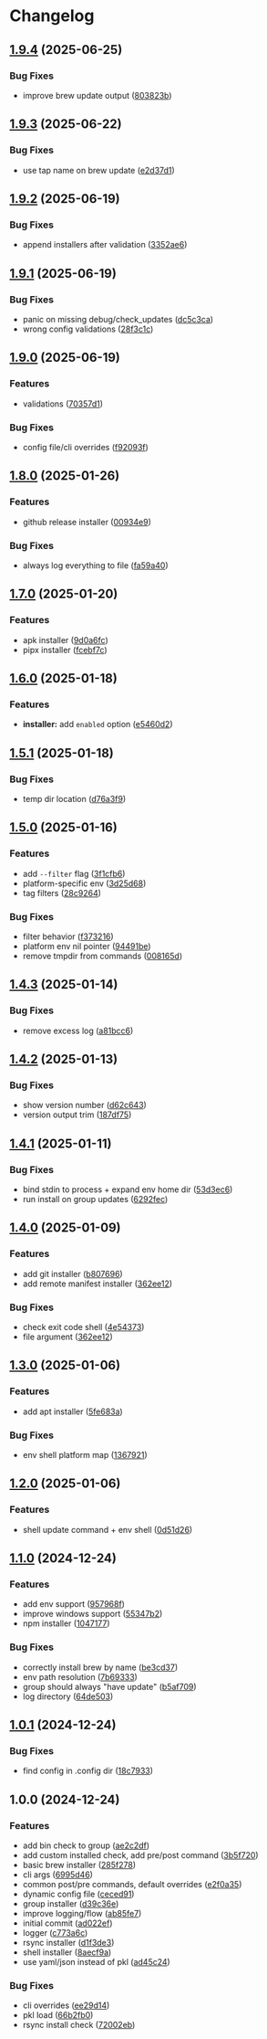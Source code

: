 # Changelog

## [1.9.4](https://github.com/chenasraf/sofmani/compare/v1.9.3...v1.9.4) (2025-06-25)


### Bug Fixes

* improve brew update output ([803823b](https://github.com/chenasraf/sofmani/commit/803823bba232785daf8d38b48e7a7a9e2e372e23))

## [1.9.3](https://github.com/chenasraf/sofmani/compare/v1.9.2...v1.9.3) (2025-06-22)


### Bug Fixes

* use tap name on brew update ([e2d37d1](https://github.com/chenasraf/sofmani/commit/e2d37d1045d8df5d76154dd54e5d29067771ec73))

## [1.9.2](https://github.com/chenasraf/sofmani/compare/v1.9.1...v1.9.2) (2025-06-19)


### Bug Fixes

* append installers after validation ([3352ae6](https://github.com/chenasraf/sofmani/commit/3352ae6cfb52fedd61534dba76757409e65d7109))

## [1.9.1](https://github.com/chenasraf/sofmani/compare/v1.9.0...v1.9.1) (2025-06-19)


### Bug Fixes

* panic on missing debug/check_updates ([dc5c3ca](https://github.com/chenasraf/sofmani/commit/dc5c3caa815d5a21e8c9b85af30e02b58cb55f4c))
* wrong config validations ([28f3c1c](https://github.com/chenasraf/sofmani/commit/28f3c1c6dbc6e50cb78674099bd9f3e5e4cf29cb))

## [1.9.0](https://github.com/chenasraf/sofmani/compare/v1.8.0...v1.9.0) (2025-06-19)


### Features

* validations ([70357d1](https://github.com/chenasraf/sofmani/commit/70357d1436e41cf5dde9e5796d09c6d9688cd66a))


### Bug Fixes

* config file/cli overrides ([f92093f](https://github.com/chenasraf/sofmani/commit/f92093f6dc9f43ebd890bec029671fb835022e90))

## [1.8.0](https://github.com/chenasraf/sofmani/compare/v1.7.0...v1.8.0) (2025-01-26)


### Features

* github release installer ([00934e9](https://github.com/chenasraf/sofmani/commit/00934e98f9b675eaea3d0b17ea85e2dc4bd6a756))


### Bug Fixes

* always log everything to file ([fa59a40](https://github.com/chenasraf/sofmani/commit/fa59a4006bcd938cfe8873c4a5b2b9001ae330c2))

## [1.7.0](https://github.com/chenasraf/sofmani/compare/v1.6.0...v1.7.0) (2025-01-20)


### Features

* apk installer ([9d0a6fc](https://github.com/chenasraf/sofmani/commit/9d0a6fc173f74c9d2b302a568d32f834f01cf373))
* pipx installer ([fcebf7c](https://github.com/chenasraf/sofmani/commit/fcebf7c176d1faa6e75ad080f1ab3933f8b8747a))

## [1.6.0](https://github.com/chenasraf/sofmani/compare/v1.5.1...v1.6.0) (2025-01-18)


### Features

* **installer:** add `enabled` option ([e5460d2](https://github.com/chenasraf/sofmani/commit/e5460d255ea61f86de92e76faee3702394306877))

## [1.5.1](https://github.com/chenasraf/sofmani/compare/v1.5.0...v1.5.1) (2025-01-18)


### Bug Fixes

* temp dir location ([d76a3f9](https://github.com/chenasraf/sofmani/commit/d76a3f9f757f8e555b1cf9393fa54c452ddc2709))

## [1.5.0](https://github.com/chenasraf/sofmani/compare/v1.4.3...v1.5.0) (2025-01-16)


### Features

* add `--filter` flag ([3f1cfb6](https://github.com/chenasraf/sofmani/commit/3f1cfb6aed088ed8d9bfa2f6a37199b139657a8f))
* platform-specific env ([3d25d68](https://github.com/chenasraf/sofmani/commit/3d25d68ce2c501cb78afa819160c8e68c7ec7ef7))
* tag filters ([28c9264](https://github.com/chenasraf/sofmani/commit/28c9264bfa4d8ffc994ce6ae9da5cc9d3619df6c))


### Bug Fixes

* filter behavior ([f373216](https://github.com/chenasraf/sofmani/commit/f373216de2993aef2f70da635d016714c8b395ef))
* platform env nil pointer ([94491be](https://github.com/chenasraf/sofmani/commit/94491be4dc574337abafd9cde937a4568c6e101e))
* remove tmpdir from commands ([008165d](https://github.com/chenasraf/sofmani/commit/008165d6765ee4dce70133f64f5ca24e21ab3863))

## [1.4.3](https://github.com/chenasraf/sofmani/compare/v1.4.2...v1.4.3) (2025-01-14)


### Bug Fixes

* remove excess log ([a81bcc6](https://github.com/chenasraf/sofmani/commit/a81bcc678c6f3ea7f689e367ab048d9938a5e2bc))

## [1.4.2](https://github.com/chenasraf/sofmani/compare/v1.4.1...v1.4.2) (2025-01-13)


### Bug Fixes

* show version number ([d62c643](https://github.com/chenasraf/sofmani/commit/d62c643be97158c47b56c3dc67fc03545810d4e9))
* version output trim ([187df75](https://github.com/chenasraf/sofmani/commit/187df7523209c8e58371bbd5bb582d9e71681099))

## [1.4.1](https://github.com/chenasraf/sofmani/compare/v1.4.0...v1.4.1) (2025-01-11)


### Bug Fixes

* bind stdin to process + expand env home dir ([53d3ec6](https://github.com/chenasraf/sofmani/commit/53d3ec645d8994b8a095b0d0db3d556e369055db))
* run install on group updates ([6292fec](https://github.com/chenasraf/sofmani/commit/6292fec0bfdc80d4fc24bb47a8906ce81b8e22ff))

## [1.4.0](https://github.com/chenasraf/sofmani/compare/v1.3.0...v1.4.0) (2025-01-09)


### Features

* add git installer ([b807696](https://github.com/chenasraf/sofmani/commit/b807696014bdfae348779d312a206710566ea7f0))
* add remote manifest installer ([362ee12](https://github.com/chenasraf/sofmani/commit/362ee121682eacaf9cb793d4be848b7f0c8f0793))


### Bug Fixes

* check exit code shell ([4e54373](https://github.com/chenasraf/sofmani/commit/4e54373828bc49545ea67bcea7e18cc71c2b0cdd))
* file argument ([362ee12](https://github.com/chenasraf/sofmani/commit/362ee121682eacaf9cb793d4be848b7f0c8f0793))

## [1.3.0](https://github.com/chenasraf/sofmani/compare/v1.2.0...v1.3.0) (2025-01-06)


### Features

* add apt installer ([5fe683a](https://github.com/chenasraf/sofmani/commit/5fe683a6530043d94ea3feb2bd3a9c722ad43f39))


### Bug Fixes

* env shell platform map ([1367921](https://github.com/chenasraf/sofmani/commit/13679214acf3b2d5b2750efa5d54a322dc987b37))

## [1.2.0](https://github.com/chenasraf/sofmani/compare/v1.1.0...v1.2.0) (2025-01-06)


### Features

* shell update command + env shell ([0d51d26](https://github.com/chenasraf/sofmani/commit/0d51d260f339120a4c47140eaff2d9962bdf1945))

## [1.1.0](https://github.com/chenasraf/sofmani/compare/v1.0.1...v1.1.0) (2024-12-24)


### Features

* add env support ([957968f](https://github.com/chenasraf/sofmani/commit/957968f2d00beab4b78467ae70dfb18da4d18b54))
* improve windows support ([55347b2](https://github.com/chenasraf/sofmani/commit/55347b2ece9993df15db3ee50f4902224de0cc6d))
* npm installer ([1047177](https://github.com/chenasraf/sofmani/commit/104717717acda2937fa813a6025f3bb75fc54edf))


### Bug Fixes

* correctly install brew by name ([be3cd37](https://github.com/chenasraf/sofmani/commit/be3cd37bd6c5549a6cda1e2bd7516406b04ce99b))
* env path resolution ([7b69333](https://github.com/chenasraf/sofmani/commit/7b693334e5b9a98fa26e45ccd33481f6536e2b2c))
* group should always "have update" ([b5af709](https://github.com/chenasraf/sofmani/commit/b5af70985d7f0b7d7f50a303357a5ee49e14070d))
* log directory ([64de503](https://github.com/chenasraf/sofmani/commit/64de5037a2155bd31cb74e15b9e103ef75d16c51))

## [1.0.1](https://github.com/chenasraf/sofmani/compare/v1.0.0...v1.0.1) (2024-12-24)


### Bug Fixes

* find config in .config dir ([18c7933](https://github.com/chenasraf/sofmani/commit/18c7933c0b354a958ab4cae4d407f33674f889ff))

## 1.0.0 (2024-12-24)


### Features

* add bin check to group ([ae2c2df](https://github.com/chenasraf/sofmani/commit/ae2c2dfbe2b101a9ba1d8c328c7238875004b719))
* add custom installed check, add pre/post command ([3b5f720](https://github.com/chenasraf/sofmani/commit/3b5f720441a2f534411c9002c6f627d178dd9e54))
* basic brew installer ([285f278](https://github.com/chenasraf/sofmani/commit/285f278e0952557c39007a2cdc9de79b0c22763e))
* cli args ([6995d46](https://github.com/chenasraf/sofmani/commit/6995d4671b63729f94080727fc4e5f05a7d8b648))
* common post/pre commands, default overrides ([e2f0a35](https://github.com/chenasraf/sofmani/commit/e2f0a352003abb2bac63fbba6d3f5d2252ec8ed3))
* dynamic config file ([ceced91](https://github.com/chenasraf/sofmani/commit/ceced91b5deafb7808e1828b8131b938d6670e2c))
* group installer ([d39c36e](https://github.com/chenasraf/sofmani/commit/d39c36ec55ce41cdc2602ed6a76a3d53e2e38bc8))
* improve logging/flow ([ab85fe7](https://github.com/chenasraf/sofmani/commit/ab85fe77beabfa78048407b0ee300c69ecc308b1))
* initial commit ([ad022ef](https://github.com/chenasraf/sofmani/commit/ad022ef14466cdf06825dd897ef81ed643c35b22))
* logger ([c773a6c](https://github.com/chenasraf/sofmani/commit/c773a6c1400d4150c3dceb3dba78a26de55ff535))
* rsync installer ([d1f3de3](https://github.com/chenasraf/sofmani/commit/d1f3de3d8c74da373ef7123f39761f64b7ecdc66))
* shell installer ([8aecf9a](https://github.com/chenasraf/sofmani/commit/8aecf9af3646261b529455e9f8d6b56662ac48e0))
* use yaml/json instead of pkl ([ad45c24](https://github.com/chenasraf/sofmani/commit/ad45c24e56980e974a8797411b98ecaedf22c6c8))


### Bug Fixes

* cli overrides ([ee29d14](https://github.com/chenasraf/sofmani/commit/ee29d149059e3588729378b911ac0e9469cadae0))
* pkl load ([66b2fb0](https://github.com/chenasraf/sofmani/commit/66b2fb04674e4a73747d31b2e7b614748bac2f32))
* rsync install check ([72002eb](https://github.com/chenasraf/sofmani/commit/72002ebae8e972e263f21bbab51d90d053c68f63))
